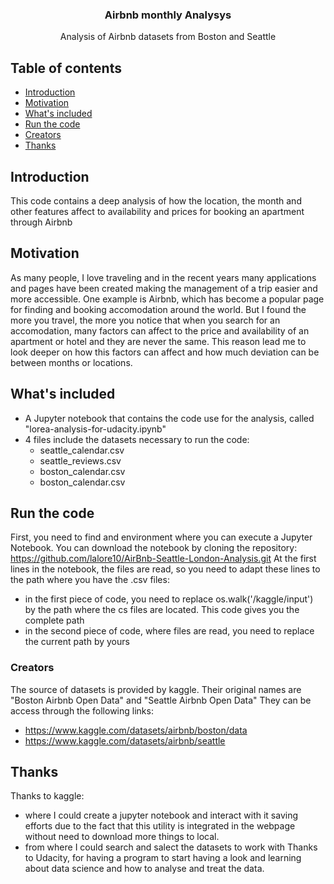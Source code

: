 <h3 align="center">Airbnb monthly Analysys</h3>

<p align="center">
  Analysis of Airbnb datasets from Boston and Seattle
</p>

## Table of contents

- [Introduction](#introduction)
- [Motivation](#motivation)
- [What's included](#whats-included)
- [Run the code](#run-the-code)
- [Creators](#creators)
- [Thanks](#thanks)

## Introduction

This code contains a deep analysis of how the location, the month and other features affect to availability and prices for booking an apartment through Airbnb

## Motivation

As many people, I love traveling and in the recent years many applications and pages have been created making the management of a trip easier and more accessible. 
One example is Airbnb, which has become a popular page for finding and booking accomodation around the world.
But I found the more you travel, the more you notice that when you search for an accomodation, many factors can affect to the price and availability of an apartment or hotel and they are never the same.
This reason lead me to look deeper on how this factors can affect and how much deviation can be between months or locations.

## What's included

- A Jupyter notebook that contains the code use for the analysis, called "lorea-analysis-for-udacity.ipynb"
- 4 files include the datasets necessary to run the code:
	- seattle_calendar.csv
	- seattle_reviews.csv
	- boston_calendar.csv
	- boston_calendar.csv

## Run the code

First, you need to find and environment where you can execute a Jupyter Notebook.
You can download the notebook by cloning the repository: https://github.com/lalore10/AirBnb-Seattle-London-Analysis.git
At the first lines in the notebook, the files are read, so you need to adapt these lines to the path where you have the .csv files:
- in the first piece of code, you need to replace os.walk('/kaggle/input') by the path where the cs files are located. This code gives you the complete path
- in the second piece of code, where files are read, you need to replace the current path by yours


### Creators

The source of datasets is provided by kaggle.
Their original names are "Boston Airbnb Open Data" and "Seattle Airbnb Open Data"
They can be access through the following links:
- https://www.kaggle.com/datasets/airbnb/boston/data
- https://www.kaggle.com/datasets/airbnb/seattle

## Thanks

Thanks to kaggle:
 - where I could create a jupyter notebook and interact with it saving efforts due to the fact that this utility is integrated in the webpage without need to download more things to local.
 - from where I could search and salect the datasets to work with
Thanks to Udacity, for having a program to start having a look and learning about data science and how to analyse and treat the data.
